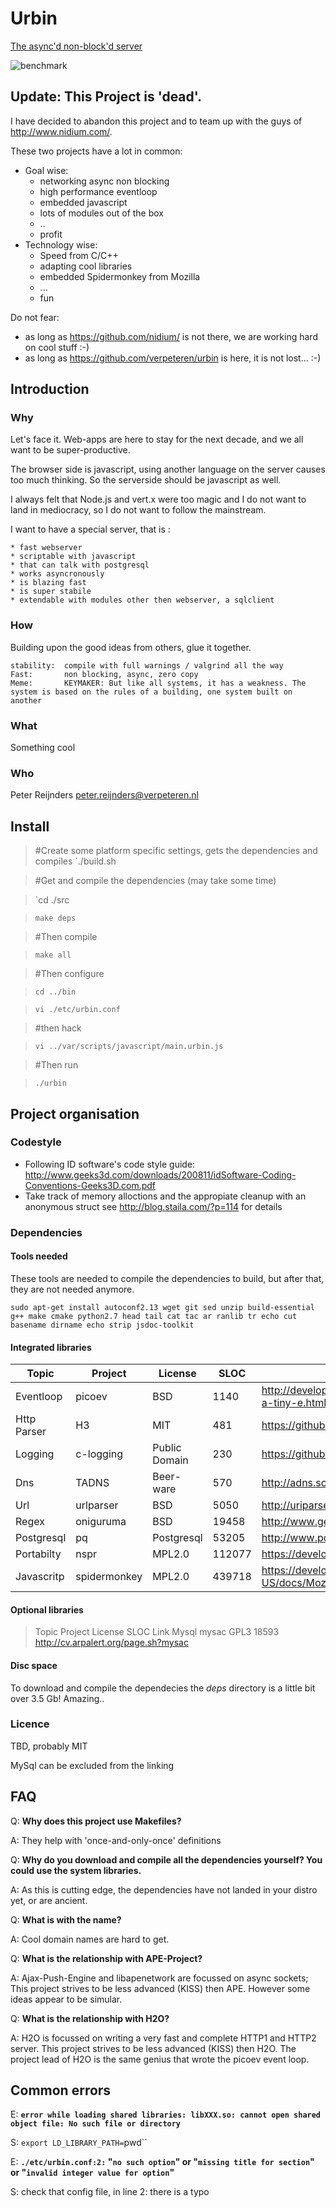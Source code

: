 # Urbin



[The async'd non-block'd server](http://www.urbin.info)

![benchmark](http://www.urbin.info/static/img/screenshot_benchmarks.png "benchmark on a crappy laptop")

## Update: This Project is 'dead'.

I have decided to abandon this project and to team up with the guys of http://www.nidium.com/. 

These two projects have a lot in common:
 * Goal wise:
   * networking async non blocking
   * high performance eventloop
   * embedded javascript
   * lots of modules out of the box
   * ..
   * profit
 * Technology wise:
   * Speed from C/C++
   * adapting cool libraries
   * embedded Spidermonkey from Mozilla
   * ...
   * fun

Do not fear:
 * as long as https://github.com/nidium/ is not there, we are working hard on cool stuff :-)
 * as long as https://github.com/verpeteren/urbin is here, it is not lost... :-)

## Introduction

### Why

Let's face it. Web-apps are here to stay for the next decade, and we all want to be super-productive.

The browser side is javascript, using another language on the server causes too much thinking. So the serverside should be javascript as well.

I always felt that Node.js and vert.x were too magic and I do not want to land in mediocracy, so I do not want to follow the mainstream.

I want to have a special server, that is :

	* fast webserver
	* scriptable with javascript
	* that can talk with postgresql
	* works asyncronously
	* is blazing fast 
	* is super stabile
	* extendable with modules other then webserver, a sqlclient 

### How

Building upon the good ideas from others, glue it together.

	stability:	compile with full warnings / valgrind all the way
	Fast:		non blocking, async, zero copy
	Meme:		KEYMAKER: But like all systems, it has a weakness. The system is based on the rules of a building, one system built on another



### What

Something cool

### Who

Peter Reijnders <peter.reijnders@verpeteren.nl>

## Install


>	#Create some platform specific settings, gets the dependencies and compiles
>	`./build.sh

>	#Get and compile the dependencies (may take some time)

>	`cd ./src

>	`make deps`

>	#Then compile

>	`make all`

>	#Then configure

>	`cd ../bin`

>	`vi ./etc/urbin.conf`

>	#then hack

>	`vi ../var/scripts/javascript/main.urbin.js`

>	#Then run

>	`./urbin`

## Project organisation

### Codestyle


* Following ID software's code style guide: http://www.geeks3d.com/downloads/200811/idSoftware-Coding-Conventions-Geeks3D.com.pdf
* Take track of memory alloctions and the appropiate cleanup with an anonymous struct see http://blog.staila.com/?p=114 for details

### Dependencies

#### Tools needed

These tools are needed to compile the dependencies to build, but after that, they are not needed anymore. 

`sudo apt-get install autoconf2.13 wget git sed unzip build-essential g++ make cmake python2.7 head tail cat tac ar ranlib tr echo cut basename dirname echo strip jsdoc-toolkit`

#### Integrated libraries

|	Topic		|	Project			|	License			|	SLOC	|	Link	|
|---------------|-------------------|-------------------|-----------|-----------|
|	Eventloop	|	picoev			|	BSD				|	  1140	|	http://developer.cybozu.co.jp/archives/kazuho/2009/08/picoev-a-tiny-e.html	|
|	Http Parser	|	H3				|	MIT				|	   481	|	https://github.com/c9s/h3	|
|	Logging		|	c-logging		|	Public Domain	|	   230	|	https://github.com/dhess/c-logging	|
|	Dns			|	TADNS			|	Beer-ware		|	   570	|	http://adns.sourceforge.net/	|
|	Url			|	urlparser		|	BSD				|	  5050	|	http://uriparser.sourceforge.net/	|
|	Regex		|	oniguruma		|	BSD				|	 19458	|	http://www.geocities.jp/kosako3/oniguruma/	|
|	Postgresql	|	pq				|	Postgresql		|	 53205	|	http://www.postgresql.org/docs/9.4/static/libpq.html	|
|	Portabilty	|	nspr			|	MPL2.0			|	112077	|	https://developer.mozilla.org/en-US/docs/Mozilla/Projects/NSPR	|
|	Javascritp	|	spidermonkey	|	MPL2.0			|	439718	|	https://developer.mozilla.org/en-US/docs/Mozilla/Projects/SpiderMonkey	|

#### Optional libraries

>	Topic		Project			License			SLOC		Link
>	Mysql		mysac			GPL3			18593		http://cv.arpalert.org/page.sh?mysac

#### Disc space

To download and compile the dependecies the *deps* directory is a little bit over 3.5 Gb! Amazing..

### Licence

TBD, probably MIT

MySql can be excluded from the linking

## FAQ

Q:	**Why does this project use Makefiles?**

A:	They help with 'once-and-only-once' definitions

Q:	**Why do you download and compile all the dependencies yourself? You could use the system libraries.**

A:	As this is cutting edge, the dependencies have not landed in your distro yet, or are ancient.

Q:	**What is with the name?**

A:	Cool domain names are hard to get.

Q:	**What is the relationship with APE-Project?**

A:	Ajax-Push-Engine and libapenetwork are focussed on async sockets; This project strives to be less advanced (KISS) then APE. However some ideas appear to be simular.

Q:	**What is the relationship with H2O?**

A:	H2O is focussed on writing a very fast and complete HTTP1 and HTTP2 server. This project strives to be less advanced (KISS) then H2O. The project lead of H2O is the same genius that wrote the picoev event loop.

## Common errors

E:	**`error while loading shared libraries: libXXX.so: cannot open shared object file: No such file or directory`**

S: `export LD_LIBRARY_PATH=`pwd``

E: **`./etc/urbin.conf:2:` "`no such option`" or "`missing title for section`" or "`invalid integer value for option`"**

S: check that config file, in line 2: there is a typo
